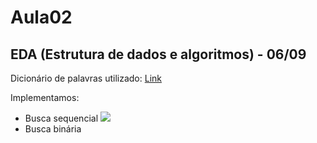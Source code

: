 # Aula02 

## EDA (Estrutura de dados e algoritmos) - 06/09

Dicionário de palavras utilizado:
[Link](https://www.ime.usp.br/~pf/dicios/)

Implementamos:
* Busca sequencial
![](https://www.google.com/url?sa=i&url=https%3A%2F%2Fwww.tutorialspoint.com%2Fdata_structures_algorithms%2Flinear_search_algorithm.htm&psig=AOvVaw0VLtFlaidoLUSqwvb4AHpZ&ust=1694134006020000&source=images&cd=vfe&opi=89978449&ved=2ahUKEwjGrKiOo5eBAxXKHLkGHTaBB4kQjRx6BAgAEAw)
* Busca binária